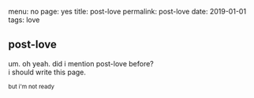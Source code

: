 menu: no
page: yes
title: post-love
permalink: post-love
date: 2019-01-01
tags: love

## post-love

um. oh yeah. did i mention post-love before?  
i should write this page.

<small>but i'm not ready</small>

